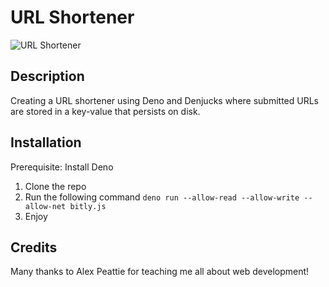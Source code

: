 # URL Shortener
![URL Shortener](https://user-images.githubusercontent.com/74607544/153203079-7f30743e-c62d-43bf-8866-c0b4ed40c018.png)

## Description
Creating a URL shortener using Deno and Denjucks where submitted URLs are stored in a key-value that persists on disk.

## Installation
Prerequisite: Install Deno

1. Clone the repo
2. Run the following command `deno run --allow-read --allow-write --allow-net bitly.js`
3. Enjoy

## Credits
Many thanks to Alex Peattie for teaching me all about web development!
